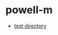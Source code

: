 # powell-m

- [test directory](https://github.com/powell-m/test_public)

<!---
powell-m/powell-m is a ✨ special ✨ repository because its `README.md` (this file) appears on your GitHub profile.
You can click the Preview link to take a look at your changes.
--->
